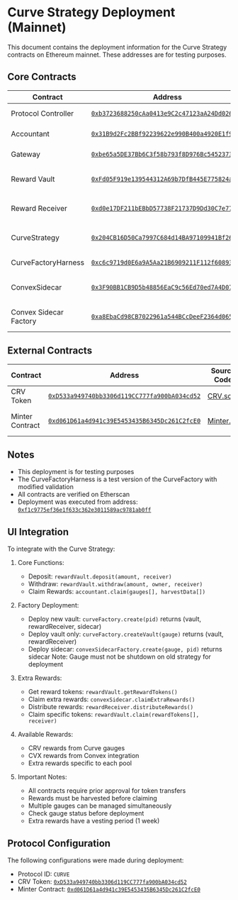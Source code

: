 # Curve Strategy Deployment (Mainnet)

This document contains the deployment information for the Curve Strategy contracts on Ethereum mainnet. These addresses are for testing purposes.

## Core Contracts

| Contract | Address | Source Code | Description |
|----------|---------|-------------|-------------|
| Protocol Controller | [`0xb3723688250cAa0413e9C2c47123aA24Dd0265d0`](https://etherscan.io/address/0xb3723688250cAa0413e9C2c47123aA24Dd0265d0) | [ProtocolController.sol](./src/ProtocolController.sol) | Main controller for the protocol |
| Accountant | [`0x31B9d2Fc2BBf92239622e990B400a4920E1f9693`](https://etherscan.io/address/0x31B9d2Fc2BBf92239622e990B400a4920E1f9693) | [Accountant.sol](./src/Accountant.sol) | Protocol accountant |
| Gateway | [`0xbe65a5DE37Bb6C3f58b793f8D976Bc54523733E3`](https://etherscan.io/address/0xbe65a5DE37Bb6C3f58b793f8D976Bc54523733E3) | Safe Contract | Gateway contract |
| Reward Vault | [`0xFd05F919e139544312A69b7DfB445E775824a31C`](https://etherscan.io/address/0xFd05F919e139544312A69b7DfB445E775824a31C) | [RewardVault.sol](./src/RewardVault.sol) | Implementation for reward vaults |
| Reward Receiver | [`0xd0e17DF211bEBbD57738F21737D9Dd30C7e77353`](https://etherscan.io/address/0xd0e17DF211bEBbD57738F21737D9Dd30C7e77353) | [RewardReceiver.sol](./src/RewardReceiver.sol) | Implementation for reward receivers |
| CurveStrategy | [`0x204CB16D50Ca7997C684d14BA97109941Bf26c6f`](https://etherscan.io/address/0x204CB16D50Ca7997C684d14BA97109941Bf26c6f) | [CurveStrategy.sol](./src/integrations/curve/CurveStrategy.sol) | Main Curve strategy implementation |
| CurveFactoryHarness | [`0xc6c9719d0E6a9A5Aa21B6909211F112f60893112`](https://etherscan.io/address/0xc6c9719d0E6a9A5Aa21B6909211F112f60893112) | [CurveFactory.sol](./src/integrations/curve/CurveFactory.sol) | Test version of CurveFactory |
| ConvexSidecar | [`0x3F90BB1CB9D5b48856EaC9c56Ed70ed7A4D07A03`](https://etherscan.io/address/0x3F90BB1CB9D5b48856EaC9c56Ed70ed7A4D07A03) | [ConvexSidecar.sol](./src/integrations/curve/ConvexSidecar.sol) | Convex integration contract |
| Convex Sidecar Factory | [`0xa8EbaCd98CB7022961a544BCcDeeF2364d065f51`](https://etherscan.io/address/0xa8EbaCd98CB7022961a544BCcDeeF2364d065f51) | [ConvexSidecarFactory.sol](./src/integrations/curve/ConvexSidecarFactory.sol) | Factory for Convex sidecars |

## External Contracts

| Contract | Address | Source Code | Description |
|----------|---------|-------------|-------------|
| CRV Token | [`0xD533a949740bb3306d119CC777fa900bA034cd52`](https://etherscan.io/address/0xD533a949740bb3306d119CC777fa900bA034cd52) | [CRV.sol](https://etherscan.io/token/0xD533a949740bb3306d119CC777fa900bA034cd52#code) | Curve DAO Token |
| Minter Contract | [`0xd061D61a4d941c39E5453435B6345Dc261C2fcE0`](https://etherscan.io/address/0xd061D61a4d941c39E5453435B6345Dc261C2fcE0) | [Minter.vy](https://etherscan.io/address/0xd061D61a4d941c39E5453435B6345Dc261C2fcE0#code) | Curve Token Minter |

## Notes

- This deployment is for testing purposes
- The CurveFactoryHarness is a test version of the CurveFactory with modified validation
- All contracts are verified on Etherscan
- Deployment was executed from address: [`0xf1c9775ef36e1f633c362e3011589ac9781ab0ff`](https://etherscan.io/address/0xf1c9775ef36e1f633c362e3011589ac9781ab0ff)

## UI Integration

To integrate with the Curve Strategy:

1. Core Functions:
   - Deposit: `rewardVault.deposit(amount, receiver)`
   - Withdraw: `rewardVault.withdraw(amount, owner, receiver)`
   - Claim Rewards: `accountant.claim(gauges[], harvestData[])`

2. Factory Deployment:
   - Deploy new vault: `curveFactory.create(pid)` returns (vault, rewardReceiver, sidecar)
   - Deploy vault only: `curveFactory.createVault(gauge)` returns (vault, rewardReceiver)
   - Deploy sidecar: `convexSidecarFactory.create(gauge, pid)` returns sidecar
   Note: Gauge must not be shutdown on old strategy for deployment

3. Extra Rewards:
   - Get reward tokens: `rewardVault.getRewardTokens()`
   - Claim extra rewards: `convexSidecar.claimExtraRewards()`
   - Distribute rewards: `rewardReceiver.distributeRewards()`
   - Claim specific tokens: `rewardVault.claim(rewardTokens[], receiver)`

4. Available Rewards:
   - CRV rewards from Curve gauges
   - CVX rewards from Convex integration
   - Extra rewards specific to each pool

6. Important Notes:
   - All contracts require prior approval for token transfers
   - Rewards must be harvested before claiming
   - Multiple gauges can be managed simultaneously
   - Check gauge status before deployment
   - Extra rewards have a vesting period (1 week)

## Protocol Configuration

The following configurations were made during deployment:
- Protocol ID: `CURVE`
- CRV Token: [`0xD533a949740bb3306d119CC777fa900bA034cd52`](https://etherscan.io/address/0xD533a949740bb3306d119CC777fa900bA034cd52)
- Minter Contract: [`0xd061D61a4d941c39E5453435B6345Dc261C2fcE0`](https://etherscan.io/address/0xd061D61a4d941c39E5453435B6345Dc261C2fcE0)